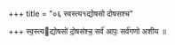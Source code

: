 +++
title = "०६ स्वस्त्य१द्योषसो दोषसश्च"

+++
स्व॒स्त्यद्योषसो॑ दो॒षस॑श्च॒ सर्व॑ आपः॒ सर्व॑गणो अशीय ॥
